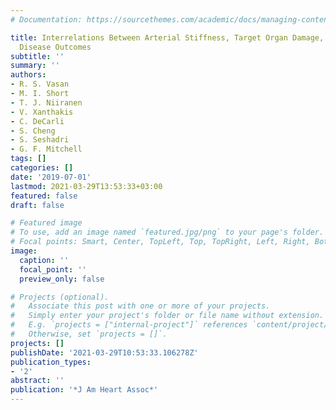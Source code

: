 ```yaml
---
# Documentation: https://sourcethemes.com/academic/docs/managing-content/

title: Interrelations Between Arterial Stiffness, Target Organ Damage, and Cardiovascular
  Disease Outcomes
subtitle: ''
summary: ''
authors:
- R. S. Vasan
- M. I. Short
- T. J. Niiranen
- V. Xanthakis
- C. DeCarli
- S. Cheng
- S. Seshadri
- G. F. Mitchell
tags: []
categories: []
date: '2019-07-01'
lastmod: 2021-03-29T13:53:33+03:00
featured: false
draft: false

# Featured image
# To use, add an image named `featured.jpg/png` to your page's folder.
# Focal points: Smart, Center, TopLeft, Top, TopRight, Left, Right, BottomLeft, Bottom, BottomRight.
image:
  caption: ''
  focal_point: ''
  preview_only: false

# Projects (optional).
#   Associate this post with one or more of your projects.
#   Simply enter your project's folder or file name without extension.
#   E.g. `projects = ["internal-project"]` references `content/project/deep-learning/index.md`.
#   Otherwise, set `projects = []`.
projects: []
publishDate: '2021-03-29T10:53:33.106278Z'
publication_types:
- '2'
abstract: ''
publication: '*J Am Heart Assoc*'
---
```

